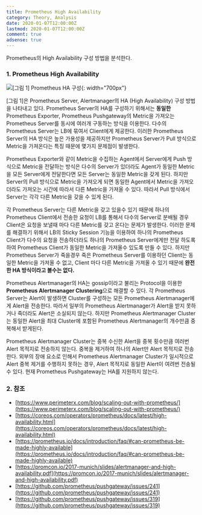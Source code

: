 ```yaml
---
title: Prometheus High Availability
category: Theory, Analysis
date: 2020-01-07T12:00:00Z
lastmod: 2020-01-07T12:00:00Z
comment: true
adsense: true
---
```


Prometheus의 High Availability 구성 방법을 분석한다.

### 1. Prometheus High Availability

![[그림 1] Prometheus HA 구성]({{site.baseurl}}/images/theory_analysis/Prometheus_High_Availability/Prometheus_HA.PNG){: width="700px"}

[그림 1]은 Prometheus Server, Alertmanager의 HA (High Availability) 구성 방법을 나타내고 있다. Prometheus Server의 HA를 구성하기 위해서는 **동일한** Prometheus Exporter, Prometheus Pushgateway의 Metric을 가져오는 Prometheus Server를 동시에 여러개 구동하는 방식을 이용한다. 다수의 Prometheus Server는 LB에 묶여서 Client에게 제공한다. 이러한 Prometheus Server의 HA 방식은 높은 가용성을 제공하지만 Prometheus Server가 Pull 방식으로 Metric을 가져온다는 특징 때문에 몇가지 문제점이 발생한다.

Prometheus Exporter와 같이 Metric을 수집하는 Agent에서 Server에게 Push 방식으로 Metric을 전달하는 방식은 다수의 Server가 있더라도 Agent가 동일한 Metric을 모든 Server에게 전달한다면 모든 Server는 동일한 Metric을 갖게 된다. 하지만 Server의 Pull 방식으로 Metric을 가져오게 되면 동일한 Agent에서 Metric을 가져오더라도 가져오는 시간에 따라서 다른 Metric을 가져올 수 있다. 따라서 Pull 방식에서 Server는 각각 다른 Metric을 갖을 수 있게 된다.

각 Prometheus Server는 다른 Metric을 갖고 있을수 있기 때문에 하나의 Prometheus Client에서 전송한 요청이 LB를 통해서 다수의 Server로 분배될 경우 Client은 요청을 보낼때 마다 다른 Metric를 갖고 온다는 문제가 발생한다. 이러한 문제를 해결하기 위해서 LB의 Sticky Session 기능을 이용하여 하나의 Prometheus Client가 다수의 요청을 전송하더라도 하나의 Prometheus Server에게만 전달 하도록하여 Prometheus Client가 동일한 Metric을 가져올수 있도록 만들 수 있다. 하지만 Prometheus Server가 죽을경우 죽은 Prometheus Server를 이용하던 Client는 동일한 Metric을 가져올 수 없고, Client 마다 다른 Metric을 가져올 수 있기 때문에 **완전한 HA 방식이라고 볼수는 없다.** 

Prometheus Alertmanager의 HA는 gossip이라고 불리는 Protocol을 이용한 **Prometheus Alertmanager Clustering**으로 해결할 수 있다. 각 Prometheus Server는 Alert이 발생하면 Cluster를 구성하는 모든 Prometheus Alertmanager에게 Alert을 전송한다. 따라서 일부의 Prometheus Alertmanager가 Alert을 받지 못하거나 죽더라도 Alert은 소실되지 않는다. 하지만 Prometheus Alertmanager Cluster는 동일한 Alert을 최대 Cluster에 포함된 Prometheus Alertmanager의 개수만큼 중복해서 받게된다. 

Prometheus Alertmanager Cluster는 중복 수신한 Alert을 중복 횟수만큼 여러번 Alert 목적지로 전송하지 않는다. 중복을 제거하여 하나의 Alert만 Alert 목적지로 전송한다. 외부의 장애 요소로 인해서 Prometheus Alertmanager Cluster가 일시적으로 Alert 중복 제거를 수행하지 못하는 경우, Alert 목적지로 동일한 Alert이 여려번 전송될 수 있다. 현재 Prometheus Pushgateway는 HA를 지원하지 않는다.

### 2. 참조

* [https://www.perimeterx.com/blog/scaling-out-with-prometheus/](https://www.perimeterx.com/blog/scaling-out-with-prometheus/)
* [https://coreos.com/operators/prometheus/docs/latest/high-availability.html](https://coreos.com/operators/prometheus/docs/latest/high-availability.html)
* [https://prometheus.io/docs/introduction/faq/#can-prometheus-be-made-highly-available](https://prometheus.io/docs/introduction/faq/#can-prometheus-be-made-highly-available)
* [https://promcon.io/2017-munich/slides/alertmanager-and-high-availability.pdf](https://promcon.io/2017-munich/slides/alertmanager-and-high-availability.pdf)
* [https://github.com/prometheus/pushgateway/issues/241](https://github.com/prometheus/pushgateway/issues/241)
* [https://github.com/prometheus/pushgateway/issues/319](https://github.com/prometheus/pushgateway/issues/319)
